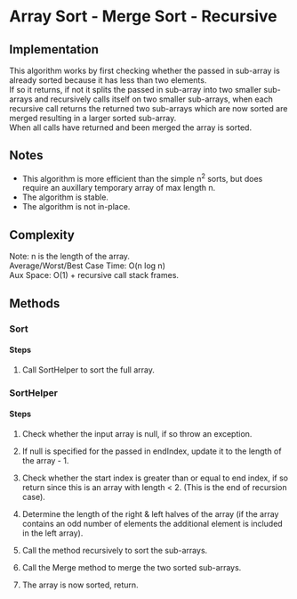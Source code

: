 # Array Sort - Merge Sort - Recursive

## Implementation
This algorithm works by first checking whether the passed in sub-array is already sorted because it
has less than two elements.  
If so it returns, if not it splits the passed in sub-array into two smaller sub-arrays
and recursively calls itself on two smaller sub-arrays, when each recursive call returns the returned two sub-arrays
which are now sorted are merged resulting in a larger sorted sub-array.  
When all calls have returned and been merged the array is sorted.

## Notes
- This algorithm is more efficient than the simple n<sup>2</sup> sorts, but does
require an auxillary temporary array of max length n.
- The algorithm is stable.
- The algorithm is not in-place.

## Complexity
Note: n is the length of the array.  
Average/Worst/Best Case Time: O(n log n)  
Aux Space: O(1) + recursive call stack frames.  

## Methods

### Sort

#### Steps
1. Call SortHelper to sort the full array.

### SortHelper

#### Steps
1. Check whether the input array is null, if so throw an exception.

2. If null is specified for the passed in endIndex, update it to the length of the array - 1.

3. Check whether the start index is greater than or equal to end index, if so return since this is an
array with length < 2. (This is the end of recursion case).

3. Determine the length of the right & left halves of the array (if
the array contains an odd number of elements the additional element
is included in the left array).

4. Call the method recursively to sort the sub-arrays.

5. Call the Merge method to merge the two sorted sub-arrays.

6. The array is now sorted, return.
